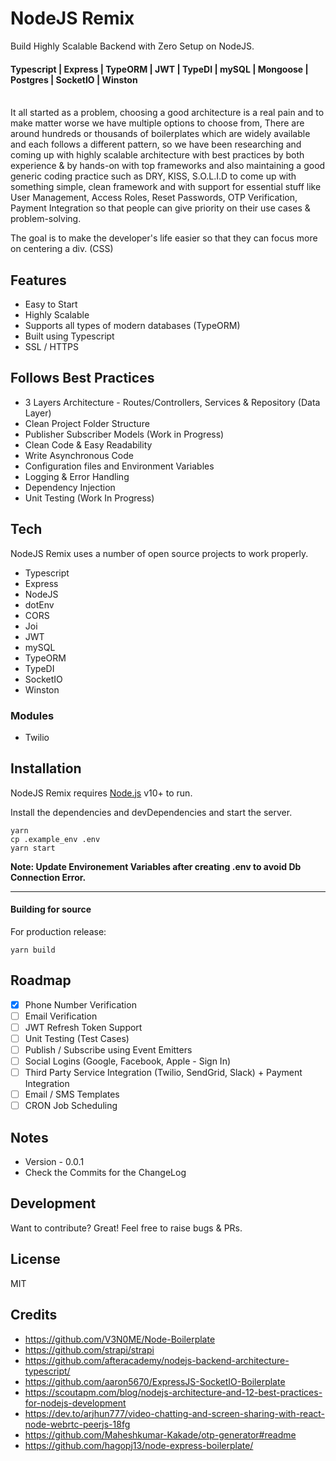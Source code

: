 # NodeJS Remix

Build Highly Scalable Backend with Zero Setup on NodeJS.

#### Typescript | Express | TypeORM | JWT | TypeDI | mySQL | Mongoose | Postgres | SocketIO | Winston

\
It all started as a problem, choosing a good architecture is a real pain and to make matter worse we have multiple options to choose from, There are around hundreds or thousands of boilerplates which are widely available and each follows a different pattern, so we have been researching and coming up with highly scalable architecture with best practices by both experience & by hands-on with top frameworks and also maintaining a good generic coding practice such as DRY, KISS, S.O.L.I.D to come up with something simple, clean framework and with support for essential stuff like User Management, Access Roles, Reset Passwords, OTP Verification, Payment Integration so that people can give priority on their use cases & problem-solving.

The goal is to make the developer's life easier so that they can focus more on centering a div. (CSS)

## Features

- Easy to Start
- Highly Scalable
- Supports all types of modern databases (TypeORM)
- Built using Typescript
- SSL / HTTPS

## Follows Best Practices

- 3 Layers Architecture - Routes/Controllers, Services & Repository (Data Layer)
- Clean Project Folder Structure
- Publisher Subscriber Models (Work in Progress)
- Clean Code & Easy Readability
- Write Asynchronous Code
- Configuration files and Environment Variables
- Logging & Error Handling
- Dependency Injection
- Unit Testing (Work In Progress)

## Tech

NodeJS Remix uses a number of open source projects to work properly.

- Typescript
- Express
- NodeJS
- dotEnv
- CORS
- Joi
- JWT
- mySQL
- TypeORM
- TypeDI
- SocketIO
- Winston

### Modules

- Twilio

## Installation

NodeJS Remix requires [Node.js](https://nodejs.org/) v10+ to run.

Install the dependencies and devDependencies and start the server.

```
yarn
cp .example_env .env
yarn start
```

**Note: Update Environement Variables after creating .env to avoid Db Connection Error.**

---

#### Building for source

For production release:

```
yarn build
```

## Roadmap

- [x] Phone Number Verification
- [ ] Email Verification
- [ ] JWT Refresh Token Support
- [ ] Unit Testing (Test Cases)
- [ ] Publish / Subscribe using Event Emitters
- [ ] Social Logins (Google, Facebook, Apple - Sign In)
- [ ] Third Party Service Integration (Twilio, SendGrid, Slack) + Payment Integration
- [ ] Email / SMS Templates
- [ ] CRON Job Scheduling

## Notes

- Version - 0.0.1
- Check the Commits for the ChangeLog

## Development

Want to contribute? Great!
Feel free to raise bugs & PRs.

## License

MIT

## Credits

- https://github.com/V3N0ME/Node-Boilerplate
- https://github.com/strapi/strapi
- https://github.com/afteracademy/nodejs-backend-architecture-typescript/
- https://github.com/aaron5670/ExpressJS-SocketIO-Boilerplate
- https://scoutapm.com/blog/nodejs-architecture-and-12-best-practices-for-nodejs-development
- https://dev.to/arjhun777/video-chatting-and-screen-sharing-with-react-node-webrtc-peerjs-18fg
- https://github.com/Maheshkumar-Kakade/otp-generator#readme
- https://github.com/hagopj13/node-express-boilerplate/
